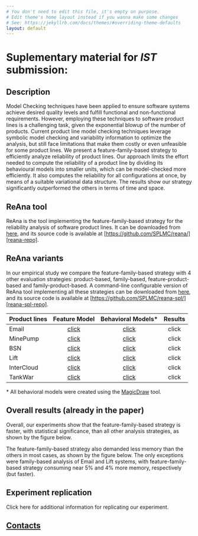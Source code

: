 ```yaml
---
# You don't need to edit this file, it's empty on purpose.
# Edit theme's home layout instead if you wanna make some changes
# See: https://jekyllrb.com/docs/themes/#overriding-theme-defaults
layout: default
---
```


# Suplementary material for *IST* submission:

## Description

Model Checking techniques have been applied to ensure software systems achieve desired quality levels and fulfill functional and non-functional requirements. However, employing these techniques to software product lines is a challenging task, given the exponential blowup of the number of products. Current product line model checking techniques leverage symbolic model checking and variability information to optimize the analysis, but still face limitations that make them costly or even unfeasible for some product lines. We present a feature-family-based strategy to efficiently analyze reliability of product lines. Our approach limits the effort needed to compute the reliability of a product line by dividing its behavioural models into smaller units, which can be model-checked more efficiently. It also computes the reliability for all configurations at once, by means of a suitable variational data structure. The results show our strategy significantly outperformed the others in terms of time and space.

## ReAna tool

ReAna is the tool implementing the feature-family-based strategy for the reliability analysis of software product lines. It can be downloaded from [here][reana-tool], and its source code is available at [https://github.com/SPLMC/reana/][reana-repo].

## ReAna variants

In our empirical study we compare the feature-family-based strategy with 4 other evaluation strategies: product-based, family-based, feature-product-based and family-product-based. A command-line configurable version of ReAna tool implementing all these strategies can be downloaded from [here][reana-spl-tool], and its source code is available at [https://github.com/SPLMC/reana-spl/][reana-spl-repo].

| Product lines |    Feature Model     |  Behavioral Models\*  | Results |
|---------------|:--------------------:|:---------------------:|:-------:|
| Email         | [click][fmemail]     | [click][bmemail]      | click   |
| MinePump      | [click][fmminepump]  | [click][bmminepump]   | click   |
| BSN           | [click][fmbsn]       | [click][bmbsn]        | click   |
| Lift          | [click][fmlift]      | [click][bmlift]       | click   |
| InterCloud    | [click][fmintercloud]| [click][bmintercloud] | click   |
| TankWar       | [click][fmtankwar]   | [click][bmtankwar]    | click   |

\* All behavioral models were created using the [MagicDraw][magicdraw] tool.



## Overall results  (already in the paper)

Overall, our experiments show that the feature-family-based strategy is faster, with statistical significance, than all other analysis strategies, as shown by the figure below. 

The feature-family-based strategy also demanded less memory than the others in most cases, as shown by the figure below. The only exceptions were family-based analysis of Email and Lift systems, with feature-family-based strategy consuming near 5% and 4% more memory, respectively (but faster). 


## Experiment replication

Click here for additional information for replicating our experiment.

## [Contacts](site/contacts)


[reana-tool]:     https://github.com/reana/fse16/raw/master/reana/reana.jar
[reana-repo]:     https://github.com/SPLMC/reana/
[reana-spl-tool]: https://github.com/reana/fse16/raw/master/reana-spl/reana-spl.jar
[reana-spl-repo]: https://github.com/SPLMC/reana-spl/
[magicdraw]:      http://www.nomagic.com/products/magicdraw.html
[fmemail]:        site/spls/email/
[bmemail]:        site/spls/email/uml_email.xml
[fmminepump]:     site/spls/minepump/
[bmminepump]:     site/spls/minepump/uml_minepump.xml
[fmbsn]:          site/spls/bsn/
[bmbsn]:          site/spls/bsn/uml_bsn.xml
[fmlift]:         site/spls/lift/
[bmlift]:         site/spls/lift/uml_lift.xml
[fmintercloud]:   site/spls/intercloud/
[bmintercloud]:   site/spls/intercloud/uml_intercloud.xml
[fmtankwar]:      site/spls/tankwar/
[bmtankwar]:      site/spls/tankwar/uml_tankwar.xml
